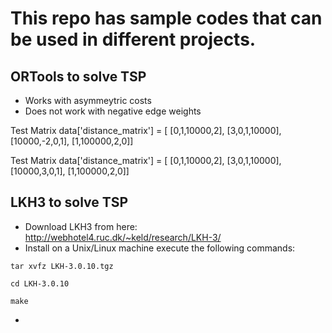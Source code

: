# This repo has sample codes that can be used in different projects.

## ORTools to solve TSP

- Works with asymmeytric costs
- Does not work with negative edge weights

Test Matrix
data['distance_matrix'] = [
        [0,1,10000,2],
        [3,0,1,10000],
        [10000,-2,0,1],
        [1,100000,2,0]]


Test Matrix
data['distance_matrix'] = [
        [0,1,10000,2],
        [3,0,1,10000],
        [10000,3,0,1],
        [1,100000,2,0]]

## LKH3 to solve TSP

- Download LKH3 from here: http://webhotel4.ruc.dk/~keld/research/LKH-3/
- Install on a Unix/Linux machine execute the following commands:
  
`tar xvfz LKH-3.0.10.tgz`

`cd LKH-3.0.10`

`make`

-
